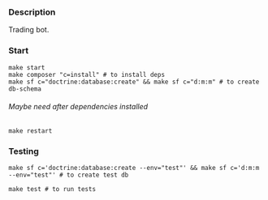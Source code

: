 ### Description
Trading bot.

### Start
```shell
make start
make composer "c=install" # to install deps
make sf c="doctrine:database:create" && make sf c="d:m:m" # to create db-schema
```

###### Maybe need after dependencies installed
```shell
make restart
```
### Testing
```shell
make sf c='doctrine:database:create --env="test"' && make sf c='d:m:m --env="test"' # to create test db
```
```shell
make test # to run tests
```
